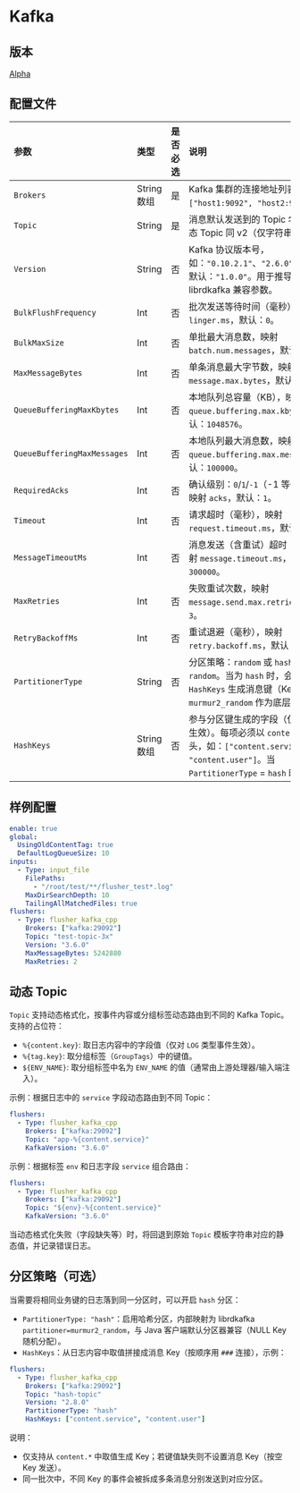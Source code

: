 # Kafka

## 版本

[Alpha](../../stability-level.md)

## 配置文件

| 参数 | 类型 | 是否必选 | 说明 |
| :--- | :--- | :--- | :--- |
| `Brokers` | String数组 | 是 | Kafka 集群的连接地址列表。例如：`["host1:9092", "host2:9092"]`。 |
| `Topic` | String | 是 | 消息默认发送到的 Topic 名称。支持动态 Topic 同 v2（仅字符串替换）。 |
| `Version` | String | 否 | Kafka 协议版本号，如：`"0.10.2.1"`、`"2.6.0"`、`"3.6.0"`。默认：`"1.0.0"`。用于推导底层 librdkafka 兼容参数。 |
| `BulkFlushFrequency` | Int | 否 | 批次发送等待时间（毫秒），映射 `linger.ms`，默认：`0`。 |
| `BulkMaxSize` | Int | 否 | 单批最大消息数，映射 `batch.num.messages`，默认：`2048`。 |
| `MaxMessageBytes` | Int | 否 | 单条消息最大字节数，映射 `message.max.bytes`，默认：`1000000`。 |
| `QueueBufferingMaxKbytes` | Int | 否 | 本地队列总容量（KB），映射 `queue.buffering.max.kbytes`，默认：`1048576`。 |
| `QueueBufferingMaxMessages` | Int | 否 | 本地队列最大消息数，映射 `queue.buffering.max.messages`，默认：`100000`。 |
| `RequiredAcks` | Int | 否 | 确认级别：`0`/`1`/`-1`（-1 等价于 `all`），映射 `acks`，默认：`1`。 |
| `Timeout` | Int | 否 | 请求超时（毫秒），映射 `request.timeout.ms`，默认：`30000`。 |
| `MessageTimeoutMs` | Int | 否 | 消息发送（含重试）超时（毫秒），映射 `message.timeout.ms`，默认：`300000`。 |
| `MaxRetries` | Int | 否 | 失败重试次数，映射 `message.send.max.retries`，默认：`3`。 |
| `RetryBackoffMs` | Int | 否 | 重试退避（毫秒），映射 `retry.backoff.ms`，默认：`100`。 |
| `PartitionerType` | String | 否 | 分区策略：`random` 或 `hash`。默认 `random`。当为 `hash` 时，会基于指定的 `HashKeys` 生成消息键（Key），并使用 `murmur2_random` 作为底层分区器。 |
| `HashKeys` | String数组 | 否 | 参与分区键生成的字段（仅对 `LOG` 事件生效）。每项必须以 `content.` 前缀开头，如：`["content.service", "content.user"]`。当 `PartitionerType` = `hash` 时必填。 |

## 样例配置

```yaml
enable: true
global:
  UsingOldContentTag: true
  DefaultLogQueueSize: 10
inputs:
  - Type: input_file
    FilePaths:
      - "/root/test/**/flusher_test*.log"
    MaxDirSearchDepth: 10
    TailingAllMatchedFiles: true
flushers:
  - Type: flusher_kafka_cpp
    Brokers: ["kafka:29092"]
    Topic: "test-topic-3x"
    Version: "3.6.0"
    MaxMessageBytes: 5242880
    MaxRetries: 2
```


## 动态 Topic

`Topic` 支持动态格式化，按事件内容或分组标签动态路由到不同的 Kafka Topic。支持的占位符：

- `%{content.key}`: 取日志内容中的字段值（仅对 `LOG` 类型事件生效）。
- `%{tag.key}`: 取分组标签（`GroupTags`）中的键值。
- `${ENV_NAME}`: 取分组标签中名为 `ENV_NAME` 的值（通常由上游处理器/输入端注入）。

示例：根据日志中的 `service` 字段动态路由到不同 Topic：

```yaml
flushers:
  - Type: flusher_kafka_cpp
    Brokers: ["kafka:29092"]
    Topic: "app-%{content.service}"
    KafkaVersion: "3.6.0"
```

示例：根据标签 `env` 和日志字段 `service` 组合路由：

```yaml
flushers:
  - Type: flusher_kafka_cpp
    Brokers: ["kafka:29092"]
    Topic: "${env}-%{content.service}"
    KafkaVersion: "3.6.0"
```

当动态格式化失败（字段缺失等）时，将回退到原始 `Topic` 模板字符串对应的静态值，并记录错误日志。

## 分区策略（可选）

当需要将相同业务键的日志落到同一分区时，可以开启 `hash` 分区：

- `PartitionerType: "hash"`：启用哈希分区，内部映射为 librdkafka `partitioner=murmur2_random`，与 Java 客户端默认分区器兼容（NULL Key 随机分配）。
- `HashKeys`：从日志内容中取值拼接成消息 Key（按顺序用 `###` 连接），示例：

```yaml
flushers:
  - Type: flusher_kafka_cpp
    Brokers: ["kafka:29092"]
    Topic: "hash-topic"
    Version: "2.8.0"
    PartitionerType: "hash"
    HashKeys: ["content.service", "content.user"]
```

说明：
- 仅支持从 `content.*` 中取值生成 Key；若键值缺失则不设置消息 Key（按空 Key 发送）。
- 同一批次中，不同 Key 的事件会被拆成多条消息分别发送到对应分区。
